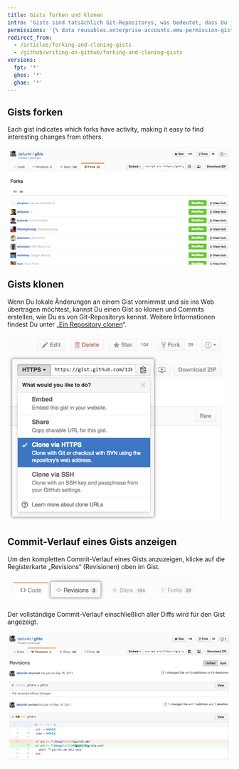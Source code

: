 ```yaml
---
title: Gists forken und klonen
intro: 'Gists sind tatsächlich Git-Repositorys, was bedeutet, dass Du jeden Gist forken oder klonen kannst, selbst wenn Du nicht der Originalautor bist. Du kannst auch den kompletten Commit-Verlauf eines Gists anzeigen, einschließlich der Diffs.'
permissions: '{% data reusables.enterprise-accounts.emu-permission-gist %}'
redirect_from:
  - /articles/forking-and-cloning-gists
  - /github/writing-on-github/forking-and-cloning-gists
versions:
  fpt: '*'
  ghes: '*'
  ghae: '*'
---
```


## Gists forken

Each gist indicates which forks have activity, making it easy to find interesting changes from others.

![Gist-Forks](/assets/images/help/gist/gist_forks.png)

## Gists klonen

Wenn Du lokale Änderungen an einem Gist vornimmst und sie ins Web übertragen möchtest, kannst Du einen Gist so klonen und Commits erstellen, wie Du es von Git-Repositorys kennst. Weitere Informationen findest Du unter „[Ein Repository clonen](/articles/cloning-a-repository)“.

![Schaltfläche zum Klonen des Gists](/assets/images/help/gist/gist_clone_btn.png)

## Commit-Verlauf eines Gists anzeigen

Um den kompletten Commit-Verlauf eines Gists anzuzeigen, klicke auf die Registerkarte „Revisions“ (Revisionen) oben im Gist.

![Registerkarte mit Revisionen des Gists](/assets/images/help/gist/gist_revisions_tab.png)

Der vollständige Commit-Verlauf einschließlich aller Diffs wird für den Gist angezeigt.

![Seite mit Revisionen des Gists](/assets/images/help/gist/gist_history.png)
